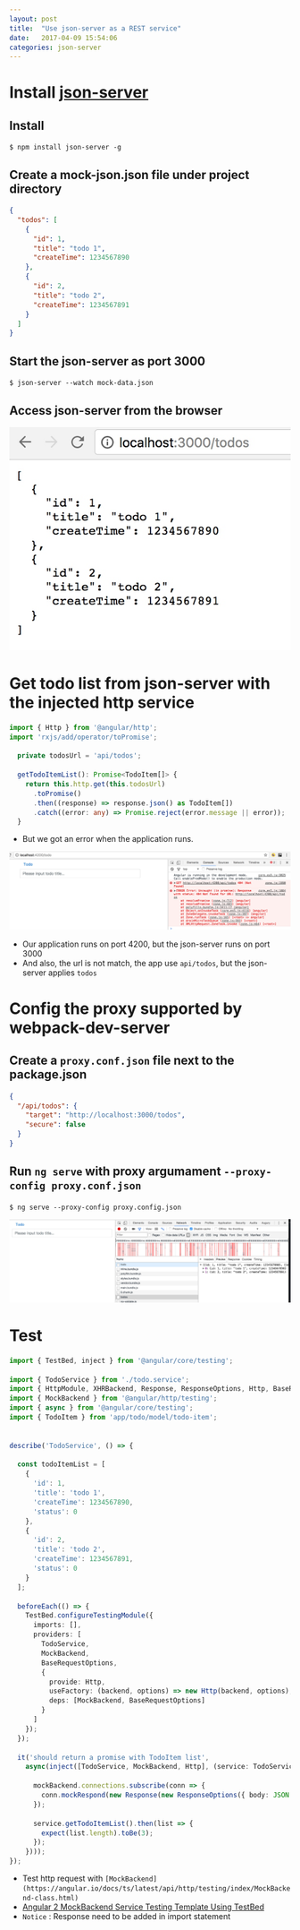 ```yaml
---
layout: post
title:  "Use json-server as a REST service"
date:   2017-04-09 15:54:06
categories: json-server
---
```


# Install [json-server](https://github.com/typicode/json-server)
## Install
```shell
$ npm install json-server -g
```
## Create a mock-json.json file under project directory
```json
{
  "todos": [
    {
      "id": 1,
      "title": "todo 1",
      "createTime": 1234567890
    },
    {
      "id": 2,
      "title": "todo 2",
      "createTime": 1234567891
    }
  ]
}
```

## Start the json-server as port 3000
```shell
$ json-server --watch mock-data.json
```
## Access json-server from the browser

![](/images/2017-04-09-15-56-06.jpg)

# Get todo list from json-server with the injected http service
```ts
import { Http } from '@angular/http';
import 'rxjs/add/operator/toPromise';

  private todosUrl = 'api/todos';
  
  getTodoItemList(): Promise<TodoItem[]> {
    return this.http.get(this.todosUrl)
      .toPromise()
      .then((response) => response.json() as TodoItem[])
      .catch((error: any) => Promise.reject(error.message || error));
  }
```
- But we got an error when the application runs.

![](/images/2017-04-09-15-58-24.jpg)

- Our application runs on port 4200, but the json-server runs on port 3000
- And also, the url is not match, the app use `api/todos`, but the json-server applies `todos`

# Config the proxy supported by webpack-dev-server
## Create a `proxy.conf.json` file next to the package.json
```json
{
  "/api/todos": {
    "target": "http://localhost:3000/todos",
    "secure": false
  }
}
```
## Run `ng serve` with proxy argumament `--proxy-config proxy.conf.json`
```shell
$ ng serve --proxy-config proxy.config.json
```

![](/images/2017-04-09-16-08-42.jpg)

# Test
```ts
import { TestBed, inject } from '@angular/core/testing';

import { TodoService } from './todo.service';
import { HttpModule, XHRBackend, Response, ResponseOptions, Http, BaseRequestOptions } from '@angular/http';
import { MockBackend } from '@angular/http/testing';
import { async } from '@angular/core/testing';
import { TodoItem } from 'app/todo/model/todo-item';


describe('TodoService', () => {

  const todoItemList = [
    {
      'id': 1,
      'title': 'todo 1',
      'createTime': 1234567890,
      'status': 0
    },
    {
      'id': 2,
      'title': 'todo 2',
      'createTime': 1234567891,
      'status': 0
    }
  ];

  beforeEach(() => {
    TestBed.configureTestingModule({
      imports: [],
      providers: [
        TodoService,
        MockBackend,
        BaseRequestOptions,
        {
          provide: Http,
          useFactory: (backend, options) => new Http(backend, options),
          deps: [MockBackend, BaseRequestOptions]
        }
      ]
    });
  });

  it('should return a promise with TodoItem list',
    async(inject([TodoService, MockBackend, Http], (service: TodoService, mockBackend: MockBackend, http: Http) => {

      mockBackend.connections.subscribe(conn => {
        conn.mockRespond(new Response(new ResponseOptions({ body: JSON.stringify(todoItemList) })));
      });

      service.getTodoItemList().then(list => {
        expect(list.length).toBe(3);
      });
    })));
});
```

- Test http request with `[MockBackend](https://angular.io/docs/ts/latest/api/http/testing/index/MockBackend-class.html)`
- [Angular 2 MockBackend Service Testing Template Using TestBed](https://kendaleiv.com/angular-2-mockbackend-service-testing-template-using-testbed/)
- `Notice` : Response need to be added in import statement 